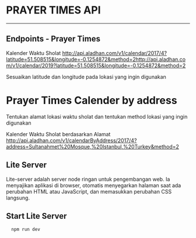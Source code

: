 # PRAYER TIMES API

---

## Endpoints - Prayer Times

Kalender Waktu Sholat http://api.aladhan.com/v1/calendar/2017/4?latitude=51.508515&longitude=-0.1254872&method=2http://api.aladhan.com/v1/calendar/2019?latitude=51.508515&longitude=-0.1254872&method=2

Sesuaikan latitude dan longitude pada lokasi yang ingin digunakan

# Prayer Times Calender by address

Tentukan alamat lokasi waktu sholat dan tentukan method lokasi yang ingin digunakan

Kalender Waktu Sholat berdasarkan Alamat http://api.aladhan.com/v1/calendarByAddress/2017/4?address=Sultanahmet%20Mosque,%20Istanbul,%20Turkey&method=2

## Lite Server

Lite-server adalah server node ringan untuk pengembangan web. Ia menyajikan aplikasi di browser, otomatis menyegarkan halaman saat ada perubahan HTML atau JavaScript, dan memasukkan perubahan CSS langsung.

## Start Lite Server

```bash
  npm run dev
```
